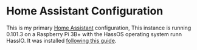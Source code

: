 # Home Assistant Configuration
This is my primary [Home Assistant](https://home-assistant.io/) configuration, This instance is running 0.101.3 on a Raspberry Pi 3B+ with the HassOS operating system runn HassIO.  It was installed [following this guide](https://home-assistant.io/docs/installation/raspberry-pi/).
